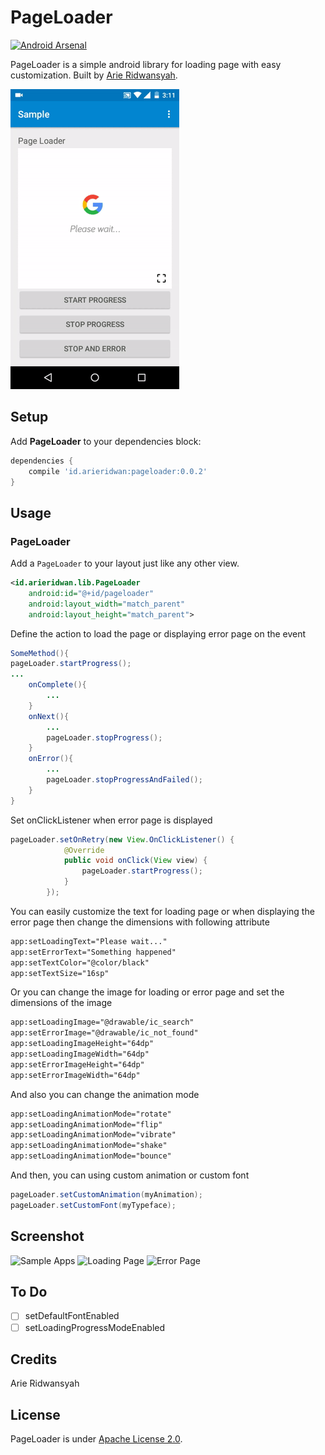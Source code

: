# PageLoader
 [![Android Arsenal](https://img.shields.io/badge/Android%20Arsenal-PageLoader-brightgreen.svg?style=flat)](http://android-arsenal.com/details/1/4761)
 
PageLoader is a simple android library for loading page with easy customization. Built by [Arie Ridwansyah](https://github.com/arieridwan8).

![PageLoader Demo](screenshots/demo.gif)
## Setup
Add __PageLoader__ to your dependencies block:
```groovy
dependencies {
    compile 'id.arieridwan:pageloader:0.0.2'
}
```
## Usage
### PageLoader
Add a `PageLoader` to your layout just like any other view.
```xml
<id.arieridwan.lib.PageLoader
    android:id="@+id/pageloader"
    android:layout_width="match_parent"
    android:layout_height="match_parent">
```
Define the action to load the page or displaying error page on the event
```java
SomeMethod(){
pageLoader.startProgress();
...
    onComplete(){
        ...
    }
    onNext(){
        ...
        pageLoader.stopProgress();
    }
    onError(){
        ...
        pageLoader.stopProgressAndFailed();
    }
}
```
Set onClickListener  when error page is displayed
```java
pageLoader.setOnRetry(new View.OnClickListener() {
            @Override
            public void onClick(View view) {
                pageLoader.startProgress();
            }
        });
```
You can easily customize the text for loading page or when displaying the error page then change the dimensions with following attribute
```xml
app:setLoadingText="Please wait..."
app:setErrorText="Something happened"
app:setTextColor="@color/black"
app:setTextSize="16sp"
```
Or you can change the image for loading or error page and set the dimensions of the image
```xml
app:setLoadingImage="@drawable/ic_search"
app:setErrorImage="@drawable/ic_not_found"
app:setLoadingImageHeight="64dp"
app:setLoadingImageWidth="64dp"
app:setErrorImageHeight="64dp"
app:setErrorImageWidth="64dp"        
```
And also you can change the animation mode
```xml
app:setLoadingAnimationMode="rotate"
app:setLoadingAnimationMode="flip"
app:setLoadingAnimationMode="vibrate"
app:setLoadingAnimationMode="shake"
app:setLoadingAnimationMode="bounce"
```
And then, you can using custom animation or custom font
```java
pageLoader.setCustomAnimation(myAnimation);
pageLoader.setCustomFont(myTypeface);
```
## Screenshot
<p>
<img src="https://github.com/arieridwan8/pageloader/blob/master/screenshots/image_zero.png" alt="Sample Apps" width="250"/>
<img src="https://github.com/arieridwan8/pageloader/blob/master/screenshots/image_one.png" alt="Loading Page" width="250"/>
<img src="https://github.com/arieridwan8/pageloader/blob/master/screenshots/image_two.png" alt="Error Page" width="250"/>
</p>

## To Do 
- [ ] setDefaultFontEnabled
- [ ] setLoadingProgressModeEnabled

## Credits
Arie Ridwansyah

## License
PageLoader is under [Apache License 2.0](https://github.com/arieridwan8/pageloader/blob/master/LICENSE.txt).

